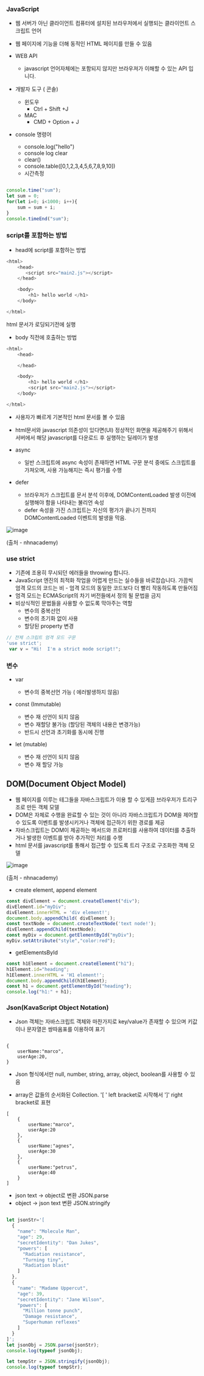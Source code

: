 ### JavaScript
+ 웹 서버가 아닌 클라이언트 컴퓨터에 설치된 브라우저에서 실행되는  클라이언트 스크립트 언어
+ 웹 페이지에 기능을 더해 동적인 HTML 페이지를 만들 수 있음

+ WEB API
  - javascript 언어자체에는 포함되지 않지만 브라우져가 이해할 수 있는 API 입니다.
    
+ 개발자 도구 ( 콘솔)
  - 윈도우
    - Ctrl + Shift +J
  - MAC
    - CMD + Option  + J

+ console 명령어
  - console.log("hello")
  - console log clear
  - clear()
  - console.table([0,1,2,3,4,5,6,7,8,9,10])
  - 시간측정


```javascript

console.time("sum");
let sum = 0;
for(let i=0; i<1000; i++){
    sum = sum + i;
}
console.timeEnd("sum");

```

### script를 포함하는 방법

+ head에 script를 포함하는 방법


```javascript
<html>
    <head>
       <script src="main2.js"></script>
    </head>

    <body>
        <h1> hello world </h1>
    </body>

</html>

```

html 문서가 로딩되기전에 실행



+ body 직전에 호출하는 방법

```javascript
<html>
    <head>

    </head>

    <body>
        <h1> hello world </h1>
        <script src="main2.js"></script>
    </body>

</html>

```
+ 사용자가 빠르게 기본적인 html 문서를 볼 수 있음
+ html문서와 javascript 의존성이 있다면(UI) 정상적인 화면을 제공해주기 위해서 서버에서 해당 javascript를 다운로드 후 실행하는 딜레이가 발생

+ async
  - 일반 스크립트에 async 속성이 존재하면 HTML 구문 분석 중에도 스크립트를 가져오며, 사용 가능해지는 즉시 평가를 수행

+ defer 
  - 브라우저가 스크립트를 문서 분석 이후에,  DOMContentLoaded 발생 이전에 실행해야 함을 나타내는 불리언 속성
  - defer 속성을 가진 스크립트는 자신의 평가가 끝나기 전까지 DOMContentLoaded 이벤트의 발생을 막음.

![image](https://user-images.githubusercontent.com/94053008/229350536-f9eb33ad-6c22-4f9d-8e6f-2a29bfbfeedc.png)

(출처 - nhnacademy)

### use strict
+ 기존에 조용히 무시되던 에러들을 throwing 합니다.
+ JavaScript 엔진의 최적화 작업을 어렵게 만드는 실수들을 바로잡습니다. 가끔씩 엄격 모드의 코드는 비 - 엄격 모드의 동일한 코드보다 더 빨리 작동하도록 만들어짐
+ 엄격 모드는 ECMAScript의 차기 버전들에서 정의 될 문법을 금지
+ 비상식적인 문법들을 사용할 수 없도록 막아주는 역할
  - 변수의 중복선언
  - 변수의 초기화 없이 사용
  - 할당된 property 변경

```javascript
// 전체 스크립트 엄격 모드 구문
'use strict';
 var v = "Hi!  I'm a strict mode script!";
```

### 변수
  + var
    - 변수의 중복선언 가능 ( 에러발생하지 않음)

  + const (Immutable)
    - 변수 재 선언이 되지 않음
    - 변수 재할당 불가능 (할당된 객체의 내용은 변경가능)
    - 반드시 선언과 초기화를 동시에 진행

  + let (mutable)
    -  변수 재 선언이 되지 않음
    -  변수 재 할당 가능


## DOM(Document Object Model)
+ 웹 페이지를 이루는 테그들을 자바스크립트가 이용 할 수 있게끔 브라우저가 트리구조로 만든 객체 모델
+ DOM은 자체로 수행을 완료할 수 있는 것이 아니라 자바스크립트가 DOM을 제어할 수 있도록 이벤트를 발생시키거나 객체에 접근하기 위한 경로를 제공 
+ 자바스크립트는 DOM이 제공하는 메서드와 프로퍼티를 사용하여 데이터를 추출하거나 발생한 이벤트를 받아 추가적인 처리를 수행
+ html 문서를 javascript를 통해서 접근할 수 있도록 트리 구조로 구조화한 객체 모델

![image](https://user-images.githubusercontent.com/94053008/229350942-432814c6-bd13-4a5f-86b4-df82299d6925.png)

(출처 - nhnacademy)


+ create element, append element

```javascript
const divElement = document.createElement("div");
divElement.id="myDiv";
divElement.innerHTML = 'div element!';
document.body.appendChild( divElement );
const textNode = document.createTextNode('text node!');
divElement.appendChild(textNode);
const myDiv = document.getElementById("myDiv");
myDiv.setAttribute("style","color:red");
```

+ getElementsById

```javascript
const h1Element = document.createElement("h1");
h1Element.id="heading";
h1Element.innerHTML = 'H1 element!';
document.body.appendChild(h1Element);
const h1 = document.getElementById("heading");
console.log("h1:" + h1);
```

### Json(KavaScript Object Notation)
+ Json 객체는 자바스크립트 객체와 마찬가지로 key/value가 존재할 수 있으며 키값이나 문자열은 쌍따옴표를 이용하여 표기

```

{
    userName:"marco",
    userAge:20,
}

```

+ Json 형식에서만 null, number, string, array, object, boolean를 사용할 수 있음


+ array은 값들의 순서화된 Collection. '[ ' left bracket로 시작해서 ']' right bracket로 표현

```
[
    {
        userName:"marco",
        userAge:20
    },
    {
        userName:"agnes",
        userAge:30
    },
    {
        userName:"petrus",
        userAge:40
    }
]

```

+ json text -> object로 변환  JSON.parse
+ object -> json text 변환 JSON.stringify

```javascript

let jsonStr='[
  {
    "name": "Molecule Man",
    "age": 29,
    "secretIdentity": "Dan Jukes",
    "powers": [
      "Radiation resistance",
      "Turning tiny",
      "Radiation blast"
    ]
  },
  {
    "name": "Madame Uppercut",
    "age": 39,
    "secretIdentity": "Jane Wilson",
    "powers": [
      "Million tonne punch",
      "Damage resistance",
      "Superhuman reflexes"
    ]
  }
]';
let jsonObj = JSON.parse(jsonStr);
console.log(typeof jsonObj);

let tempStr = JSON.stringify(jsonObj);
console.log(typeof tempStr);

```


